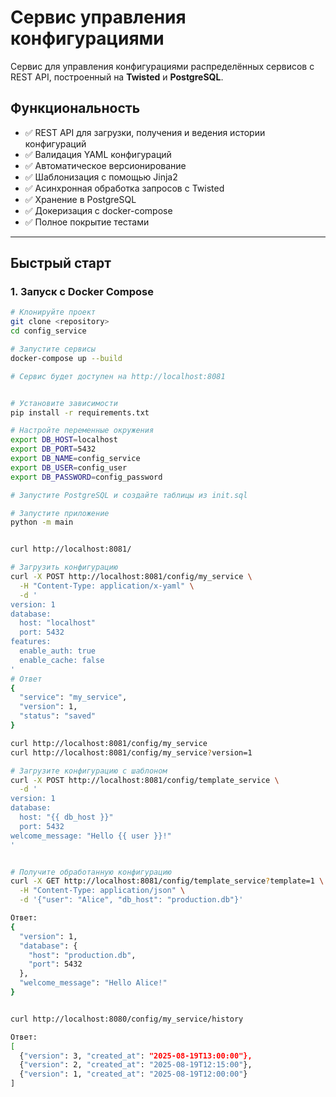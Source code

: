 # Сервис управления конфигурациями

Сервис для управления конфигурациями распределённых сервисов с REST API, построенный на **Twisted** и **PostgreSQL**.

## Функциональность

- ✅ REST API для загрузки, получения и ведения истории конфигураций  
- ✅ Валидация YAML конфигураций  
- ✅ Автоматическое версионирование  
- ✅ Шаблонизация с помощью Jinja2  
- ✅ Асинхронная обработка запросов с Twisted  
- ✅ Хранение в PostgreSQL  
- ✅ Докеризация с docker-compose  
- ✅ Полное покрытие тестами  

---

## Быстрый старт

### 1. Запуск с Docker Compose

```bash
# Клонируйте проект
git clone <repository>
cd config_service

# Запустите сервисы
docker-compose up --build

# Сервис будет доступен на http://localhost:8081


# Установите зависимости
pip install -r requirements.txt

# Настройте переменные окружения
export DB_HOST=localhost
export DB_PORT=5432
export DB_NAME=config_service
export DB_USER=config_user
export DB_PASSWORD=config_password

# Запустите PostgreSQL и создайте таблицы из init.sql

# Запустите приложение
python -m main


curl http://localhost:8081/

# Загрузить конфигурацию
curl -X POST http://localhost:8081/config/my_service \
  -H "Content-Type: application/x-yaml" \
  -d '
version: 1
database:
  host: "localhost"
  port: 5432
features:
  enable_auth: true
  enable_cache: false
'
# Ответ
{
  "service": "my_service",
  "version": 1,
  "status": "saved"
}

curl http://localhost:8081/config/my_service
curl http://localhost:8081/config/my_service?version=1

# Загрузите конфигурацию с шаблоном
curl -X POST http://localhost:8081/config/template_service \
  -d '
version: 1
database:
  host: "{{ db_host }}"
  port: 5432
welcome_message: "Hello {{ user }}!"
'


# Получите обработанную конфигурацию
curl -X GET http://localhost:8081/config/template_service?template=1 \
  -H "Content-Type: application/json" \
  -d '{"user": "Alice", "db_host": "production.db"}'

Ответ:
{
  "version": 1,
  "database": {
    "host": "production.db",
    "port": 5432
  },
  "welcome_message": "Hello Alice!"
}


curl http://localhost:8080/config/my_service/history

Ответ:
[
  {"version": 3, "created_at": "2025-08-19T13:00:00"},
  {"version": 2, "created_at": "2025-08-19T12:15:00"},
  {"version": 1, "created_at": "2025-08-19T12:00:00"}
]
